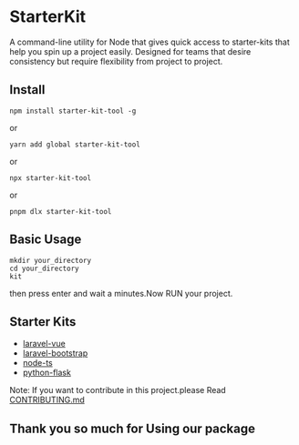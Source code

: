# StarterKit

A command-line utility for Node that gives quick access to starter-kits that
help you spin up a project easily. Designed for teams that desire consistency
but require flexibility from project to project.

## Install

```
npm install starter-kit-tool -g
```

or

```
yarn add global starter-kit-tool
```
or

```
npx starter-kit-tool
```
or

```
pnpm dlx starter-kit-tool
```

## Basic Usage

```
mkdir your_directory
cd your_directory
kit
```

then press enter and wait a minutes.Now RUN your project.

## Starter Kits

- [laravel-vue](https://github.com/Naimul007A/laravel-vue.git)
- [laravel-bootstrap](https://github.com/Naimul007A/laravel-bootstrap.git)
- [node-ts](https://github.com/Naimul007A/node-ts.git)
- [python-flask](https://github.com/Naimul007A/python-flask-starterkit.git)

Note: If you want to contribute in this project.please Read [CONTRIBUTING.md](https://github.com/Naimul007A/starter-kit-tool/blob/main/CONTRIBUTING.md)

## Thank you so much for Using our package
